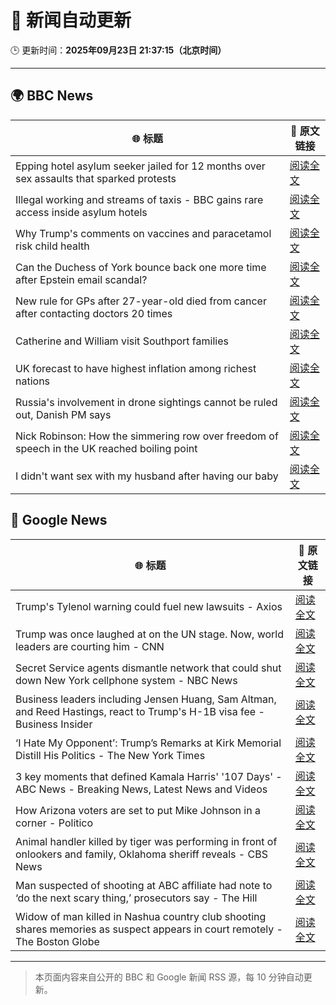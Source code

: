# 🧠 新闻自动更新

🕒 更新时间：**2025年09月23日 21:37:15（北京时间）**

---

## 🌍 BBC News

| 🌐 标题 | 🔗 原文链接 |
|--------|-------------|
| Epping hotel asylum seeker jailed for 12 months over sex assaults that sparked protests | [阅读全文](https://www.bbc.com/news/articles/cp8j5vp7413o?at_medium=RSS&at_campaign=rss) |
| Illegal working and streams of taxis - BBC gains rare access inside asylum hotels | [阅读全文](https://www.bbc.com/news/articles/cwy8ee2w73jo?at_medium=RSS&at_campaign=rss) |
| Why Trump's comments on vaccines and paracetamol risk child health | [阅读全文](https://www.bbc.com/news/articles/cdx2rk10ep0o?at_medium=RSS&at_campaign=rss) |
| Can the Duchess of York bounce back one more time after Epstein email scandal? | [阅读全文](https://www.bbc.com/news/articles/czx0nr29neeo?at_medium=RSS&at_campaign=rss) |
| New rule for GPs after 27-year-old died from cancer after contacting doctors 20 times | [阅读全文](https://www.bbc.com/news/articles/cly0428jjpeo?at_medium=RSS&at_campaign=rss) |
| Catherine and William visit Southport families | [阅读全文](https://www.bbc.com/news/articles/c8d7r8225nvo?at_medium=RSS&at_campaign=rss) |
| UK forecast to have highest inflation among richest nations | [阅读全文](https://www.bbc.com/news/articles/cx2n4877j7lo?at_medium=RSS&at_campaign=rss) |
| Russia's involvement in drone sightings cannot be ruled out, Danish PM says | [阅读全文](https://www.bbc.com/news/articles/cqxz3lzlqr3o?at_medium=RSS&at_campaign=rss) |
| Nick Robinson: How the simmering row over freedom of speech in the UK reached boiling point | [阅读全文](https://www.bbc.com/news/articles/c62ln7mzd5ro?at_medium=RSS&at_campaign=rss) |
| I didn't want sex with my husband after having our baby | [阅读全文](https://www.bbc.com/news/articles/cwywnlyg3xxo?at_medium=RSS&at_campaign=rss) |

## 📰 Google News

| 🌐 标题 | 🔗 原文链接 |
|--------|-------------|
| Trump's Tylenol warning could fuel new lawsuits - Axios | [阅读全文](https://news.google.com/rss/articles/CBMic0FVX3lxTE4zUTVyU3IzNmpLOEpfWk1HNjlxeGpkT2szTU5zeklvbnVJdWdqajlka0RZU3hlcDY1Sk9Gal93d1JCOUR2UjhGQTBtVlVfeFhveUZLYlNxaW5RNDNFOUNvTlZnRHhWT3lWdVFYMjZfZnRKQzQ?oc=5) |
| Trump was once laughed at on the UN stage. Now, world leaders are courting him - CNN | [阅读全文](https://news.google.com/rss/articles/CBMifEFVX3lxTE5LRTNTd21HWmkzeDExTVJUQ0NuTVkzMFlHdXlrR1psbUExbER2SUM1aDFaY1pBbjJDUTdOVUVuSUZuUk84QVZXdk9sZF9mTUd4LWxDdnVadWE3OFhCZW13SEpzNjh1cVRJYy03RnBTZkZqcTU3cHpvd0ZXbk8?oc=5) |
| Secret Service agents dismantle network that could shut down New York cellphone system - NBC News | [阅读全文](https://news.google.com/rss/articles/CBMizAFBVV95cUxQeThKeHNhRi1NYlRlcVU0SGc3SHhiZlk3dGx4T2VJOHpsUHNYbGNfQXdMcEtibEdjcTVhWEhoaURvZVgtMVBvMjVMTGNEUVRLblRYeUVCQkFGVGktQlRLMEpVRzhDeVFqZkN1VlgzcDljQkMyM1JmV1BoMVJFeEFrdDZsSFNOQ1FqMWhCTGtpQU02c1o5SXNLZGJhSE9ENDRwbFNzbnBLQ2NNY0VJMExWVHd5ZU1jMGhlQTN0MVYxYWFXSER3MlR1WnZDUWrSAVZBVV95cUxPcUlJWkVZQVZQTXVocURMd0tRNUFUV1paa3YxajA2bTJXdW4wX09BTW5SSEV6YVBVbXF0OVc1OTlfdHlBVVFtbzMtSE1FMDFwT3FaRjU5QQ?oc=5) |
| Business leaders including Jensen Huang, Sam Altman, and Reed Hastings, react to Trump's H-1B visa fee - Business Insider | [阅读全文](https://news.google.com/rss/articles/CBMiiAFBVV95cUxQV1g4cGhYdFE4Tm9FZnZUdUwzblhGWGs1QlZ4VTR0d1N3akNmUlNvcnlDclNjT1ptd1NQVE9hQ3VNYkZOLTVMYURHRUg3NnlLVThiakJzMlNqWGdPWHRaVS1SLVpHclc2dVJIZTRoaUhfWWxiNTA0MFZlTjI3WEhGcVN4QUlFMUE3?oc=5) |
| ‘I Hate My Opponent’: Trump’s Remarks at Kirk Memorial Distill His Politics - The New York Times | [阅读全文](https://news.google.com/rss/articles/CBMiggFBVV95cUxObDVGb0RGeVNZNlFPM2NNaTc2ZmxTSHpCNl9BbjBSemw5VTF1cWFBcE5HSkYxZGRpZ0dVNjM3Y3ZMTXhvcUVuSkNOYmM2YjBVUWN5RGJULTBjQWxrZXgyak9EaEtMckNxbk52cDJJc0F0WVZGMFc5N3VPcGJZZjlGYUVn?oc=5) |
| 3 key moments that defined Kamala Harris' '107 Days' - ABC News - Breaking News, Latest News and Videos | [阅读全文](https://news.google.com/rss/articles/CBMimwFBVV95cUxOQkRIakRTWXQxbUFNWVkwVU9HLVJNMmc3SjJBRnoweXROSDRPVkdTclJfdnJ4ZDNISE40TFhWb0VLMmg4UXg5Z3NVTGg1dWtVeGstZGdsV3daN1ItTmE3S2lCekR4VEN3VnpJYkZCS3ZKaW44MjR2MDQ2OXg5b3pSbFJKY2dSNF9ZU2FPcm9KU2ZkSDAzQjRJQ3FPb9IBoAFBVV95cUxNeUdYWUFKdWdWVW5aQ05YbjNoR3BpWlNmMmUyZGprcWRGS1lBemhVMWtvUy1sbzRURVIxa0ZBblF2NEZyaE9ueDJlcnJXaHdBOTZwZ0lsZUtnVlU1S0t5Qk5JUDl2SjRObHR3ZmhQVVBla3BuTGxUY2hyVURTVU0zb0pxSmVEaGh3MHUyWkQ2emxOYUN2czRCdEs3V2RzN0FB?oc=5) |
| How Arizona voters are set to put Mike Johnson in a corner - Politico | [阅读全文](https://news.google.com/rss/articles/CBMilAFBVV95cUxOYXdVV2Y2dFQ1Q2NFMkFjQnFybkE0UFRhVkRXNnFCdnRjVURDTTRTdTFVMmRKODh4TE5HRU5TdkZhN0xmSTZHQWx2N0ZzNUJ1a3VDTlFyU2U3VFFHX09Na3ZPMm9sTjltMUk4MF9adHphY21VNmZMeHEtNU5WdF9OczVIVHoxemhnMDR5MG9ObFg1ZjZs?oc=5) |
| Animal handler killed by tiger was performing in front of onlookers and family, Oklahoma sheriff reveals - CBS News | [阅读全文](https://news.google.com/rss/articles/CBMimAFBVV95cUxObmRJdzNxd1pzSnM1bGtmT2UzQV9VMVBWbVBmMWl0d1hoZDc4bE1wVUZLaWJHRkxHdUxtN1R1UGVOYWR6Tm5MdXQwLUxYTUFaTGd6c3o0cjQ2RUVaLUkxbDZscGRkdDhaQ1BCOWlOdE5HRXlhMW01Rzc3T2MxNzZ5eHFjTzNFNHk1QkJUVVd2YS12UWJWUU9aYtIBngFBVV95cUxOdVZ3YUk0TjFib08xTFI4MXFhdkZBM05fWmgzdWgwZndBaWJpYUpDR0FGVzB5QXlUTF9GV2xuN19zeS1BNDlYcWxnQUNnSUluaE1EVmZEb3hmb0l3Sjl5bTNDWEZWd2VRcFhDaU41bGZWc1RBNUJsbVFkWlZ0YXV0aUNmTVZXV0xDTTd1YXJGdU1Edm9pbWk4Y0lmUl9ydw?oc=5) |
| Man suspected of shooting at ABC affiliate had note to ‘do the next scary thing,’ prosecutors say - The Hill | [阅读全文](https://news.google.com/rss/articles/CBMijwFBVV95cUxQdHAwVmJGQ2RXNXRWY0hpdU9xV3QwT2xXZTZ0Qm1pMjlwV1AzcEJ2eXNpc1YxaVdDUkhSZW9NVmgxZ1l2cFo5MmxZWWsySHVLZXA1Qmo3YjhGNHloVXNVTWJ4YzhtNFhVTnZuZ3hlWS16MFR5aVlhN3RVTTd6a3g1Q1Fwelk2MTBCOUZrcE9Jd9IBlAFBVV95cUxOZXQ2bWJKbDVkUmp2dXdsZXNIcEhZbnB2S2N5N0Raa2k5TUx3bW5HWjE2LWhoeFRZN2xrbXgtZDJoY0wxbnBHcHN3dTJrVHR0TjVNb2thUHhnb2VOa1Z5b1lHbVpMZWl6enJYZXQ0WG9YU2hYLUhqa2cwV29iTmtfNGRFZlgwVWg4REUyaEZtQ3FSN1Vw?oc=5) |
| Widow of man killed in Nashua country club shooting shares memories as suspect appears in court remotely - The Boston Globe | [阅读全文](https://news.google.com/rss/articles/CBMigAFBVV95cUxNZUtfT1JoRW5pbFZaVGZBS2xKWEx4WUJkZVBvY3VuSEZvRk1lVUJZeDIxVjlEWDIwRThrRmd1MWUtM09OWHZESS1VM1haRG1jMG53RXZhSDF6YWlkRnJNcWtaeXVFbm55V05ETE04VHNXZUo1VHRLZmFDT2xDLTNKTQ?oc=5) |

---
> 本页面内容来自公开的 BBC 和 Google 新闻 RSS 源，每 10 分钟自动更新。